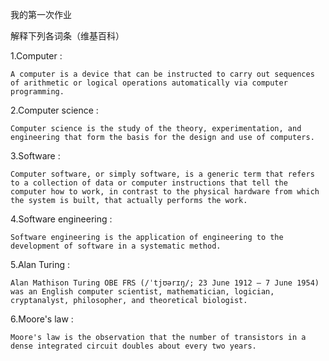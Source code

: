 我的第一次作业

解释下列各词条（维基百科）

1.Computer :
      
    A computer is a device that can be instructed to carry out sequences of arithmetic or logical operations automatically via computer programming. 

2.Computer science :

    Computer science is the study of the theory, experimentation, and engineering that form the basis for the design and use of computers.

3.Software :

    Computer software, or simply software, is a generic term that refers to a collection of data or computer instructions that tell the computer how to work, in contrast to the physical hardware from which the system is built, that actually performs the work. 

4.Software engineering :

    Software engineering is the application of engineering to the development of software in a systematic method.

5.Alan Turing :

    Alan Mathison Turing OBE FRS (/ˈtjʊərɪŋ/; 23 June 1912 – 7 June 1954) was an English computer scientist, mathematician, logician, cryptanalyst, philosopher, and theoretical biologist.

6.Moore's law :

    Moore's law is the observation that the number of transistors in a dense integrated circuit doubles about every two years. 